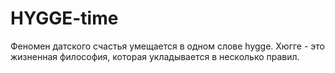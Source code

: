 # HYGGE-time
Феномен датского счастья умещается в одном слове hygge. Хюгге - это жизненная философия, которая укладывается в несколько правил.
